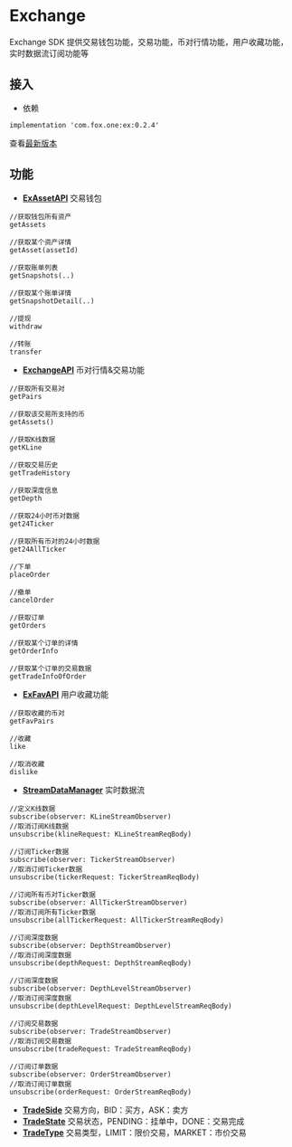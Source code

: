 # Exchange

Exchange SDK 提供交易钱包功能，交易功能，币对行情功能，用户收藏功能，实时数据流订阅功能等

## 接入

* 依赖

```
implementation 'com.fox.one:ex:0.2.4'
```
查看[最新版本](http://jcenter.bintray.com/com/fox/one/ex)

## 功能

* **[ExAssetAPI](src/main/java/com/fox/one/ex/core/ExAssetAPI.kt)** 交易钱包

```
//获取钱包所有资产
getAssets

//获取某个资产详情
getAsset(assetId)

//获取账单列表
getSnapshots(..)

//获取某个账单详情
getSnapshotDetail(..)

//提现
withdraw

//转账
transfer
```

* **[ExchangeAPI](src/main/java/com/fox/one/ex/core/ExchangeAPI.kt)** 币对行情&交易功能

```
//获取所有交易对
getPairs

//获取该交易所支持的币
getAssets()

//获取K线数据
getKLine

//获取交易历史
getTradeHistory

//获取深度信息
getDepth

//获取24小时币对数据
get24Ticker

//获取所有币对的24小时数据
get24AllTicker

//下单
placeOrder

//撤单
cancelOrder

//获取订单
getOrders

//获取某个订单的详情
getOrderInfo

//获取某个订单的交易数据
getTradeInfoOfOrder

```

* **[ExFavAPI](src/main/java/com/fox/one/ex/core/ExFavAPI.kt)** 用户收藏功能

```
//获取收藏的币对
getFavPairs

//收藏
like

//取消收藏
dislike
```

* **[StreamDataManager](src/main/java/com/fox/one/ex/core/stream/StreamDataManager.kt)** 实时数据流

```
//定义K线数据
subscribe(observer: KLineStreamObserver)
//取消订阅K线数据
unsubscribe(klineRequest: KLineStreamReqBody) 

//订阅Ticker数据
subscribe(observer: TickerStreamObserver)
//取消订阅Ticker数据
unsubscribe(tickerRequest: TickerStreamReqBody)

//订阅所有币对Ticker数据
subscribe(observer: AllTickerStreamObserver)
//取消订阅所有Ticker数据
unsubscribe(allTickerRequest: AllTickerStreamReqBody)

//订阅深度数据
subscribe(observer: DepthStreamObserver)
//取消订阅深度数据
unsubscribe(depthRequest: DepthStreamReqBody)

//订阅深度数据
subscribe(observer: DepthLevelStreamObserver)
//取消订阅深度数据
unsubscribe(depthLevelRequest: DepthLevelStreamReqBody)

//订阅交易数据
subscribe(observer: TradeStreamObserver)
//取消订阅交易数据
unsubscribe(tradeRequest: TradeStreamReqBody)

//订阅订单数据
subscribe(observer: OrderStreamObserver)
//取消订阅订单数据
unsubscribe(orderRequest: OrderStreamReqBody)
```

* **[TradeSide](src/main/java/com/fox/one/ex/core/TradeSide.kt)** 交易方向，BID：买方，ASK：卖方
* **[TradeState](src/main/java/com/fox/one/ex/core/TradeState.kt)** 交易状态，PENDING：挂单中，DONE：交易完成
* **[TradeType](src/main/java/com/fox/one/ex/core/TradeType.kt)** 交易类型，LIMIT：限价交易，MARKET：市价交易

